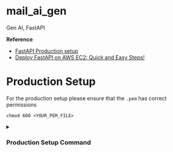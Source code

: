 # mail_ai_gen
Gen AI, FastAPI

**Reference**
- [FastAPI Production setup](https://github.com/Antony-M1/fastapi-production-setup/blob/main/production-setup.md)
- [Deploy FastAPI on AWS EC2: Quick and Easy Steps!](https://medium.com/@shreyash966977/deploy-fastapi-on-aws-ec2-quick-and-easy-steps-954d4a1e4742)

# Production Setup

For the production setup please ensure that the `.pem` has correct permissions
```
chmod 600 <YOUR_PEM_FILE>
```

<details>
  <summary><h3>Production Setup Command</h3></summary>


```sh
[Unit]
Description=gunicorn daemon
Requires=gunicorn.socket
After=network.target

[Service]
User=ubuntu
Group=www-data
WorkingDirectory=/home/ubuntu/mail_ai_gen
ExecStart=/home/ubuntu/mail_ai_gen/venv/bin/gunicorn \
          --access-logfile - \
          --workers 5 \
          --bind unix:/run/gunicorn.sock \
          --worker-class uvicorn.workers.UvicornWorker \
          main:app

[Install]
WantedBy=multi-user.target



sudo nano /etc/nginx/sites-available/mail_ai_gen

vivantai.softsuavetestandpocs.in

server {
    listen 80;
    server_name vivantai.softsuavetestandpocs.in;
    location / {
        proxy_pass http://unix:/run/gunicorn.sock;
    }
}

sudo ln -s /etc/nginx/sites-available/mail_ai_gen /etc/nginx/sites-enabled

# Certbot
sudo apt install certbot python3-certbot-nginx -y

sudo certbot --nginx -d vivantai.softsuavetestandpocs.in

```
</details>